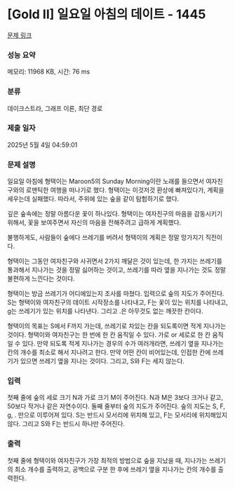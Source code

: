 # [Gold II] 일요일 아침의 데이트 - 1445 

[문제 링크](https://www.acmicpc.net/problem/1445) 

### 성능 요약

메모리: 11968 KB, 시간: 76 ms

### 분류

데이크스트라, 그래프 이론, 최단 경로

### 제출 일자

2025년 5월 4일 04:59:01

### 문제 설명

<p>일요일 아침에 형택이는 Maroon5의 Sunday Morning이란 노래를 들으면서 여자친구와의 로맨틱한 여행을 떠나기로 했다. 형택이는 이것저것 환상에 빠져있다가, 계획을 세우는데 실패했다. 따라서, 주위에 있는 숲을 같이 탐험하기로 했다.</p>

<p>깊은 숲속에는 정말 아름다운 꽃이 하나있다. 형택이는 여자친구의 마음을 감동시키기 위해서, 꽃을 보여주면서 자신의 마음을 전해주려고 급하게 계획했다.</p>

<p>불행하게도, 사람들이 숲에다 쓰레기를 버려서 형택이의 계획은 정말 망가지기 직전이다.</p>

<p>형택이는 그동안 여자친구와 사귀면서 2가지 깨달은 것이 있는데, 한 가지는 쓰레기를 통과해서 지나가는 것을 정말 싫어하는 것이고, 쓰레기를 따라 옆을 지나가는 것도 정말 불편하게 느낀다는 것이다.</p>

<p>형택이는 방금 쓰레기가 어디에있는지 조사를 마쳤다. 입력으로 숲의 지도가 주어진다. S는 형택이와 여자친구의 데이트 시작장소를  나타내고, F는 꽃이 있는 위치를 나타내고, g는 쓰레기가 있는 위치를 나타낸다. 그리고 .은 아무것도 없는 깨끗한 칸이다.</p>

<p>형택이의 목표는 S에서 F까지 가는데, 쓰레기로 차있는 칸을 되도록이면 적게 지나가는 것이다. 형택이와 여자친구는 한 번에 한 칸 움직일 수 있다. 가로 or 세로로 한 칸 움직일 수 있다. 만약 되도록 적게 지나가는 경우의 수가 여러개라면, 쓰레기 옆을 지나가는 칸의 개수를 최소로 해서 지나려고 한다. 만약 어떤 칸이 비어있는데, 인접한 칸에 쓰레기가 있으면 쓰레기 옆을 지나는 것이다. 그리고, S와 F는 세지 않는다.</p>

### 입력 

 <p>첫째 줄에 숲의 세로 크기 N과 가로 크기 M이 주어진다. N과 M은 3보다 크거나 같고, 50보다 작거나 같은 자연수이다. 둘째 줄부터 숲의 지도가 주어진다. 숲의 지도는 S, F, g, . 만으로 이루어져 있다. S는 반드시 모서리에 위치해 있고, F는 모서리에 위치해있지 않다. 그리고 S와 F는 반드시 하나만 주어진다.</p>

### 출력 

 <p>첫째 줄에 형택이와 여자친구가 가장 최적의 방법으로 숲을 지났을 때, 지나가는 쓰레기의 최소 개수를 출력하고, 공백으로 구분 한 후에 쓰레기 옆을 지나가는 칸의 개수를 출력한다.</p>

